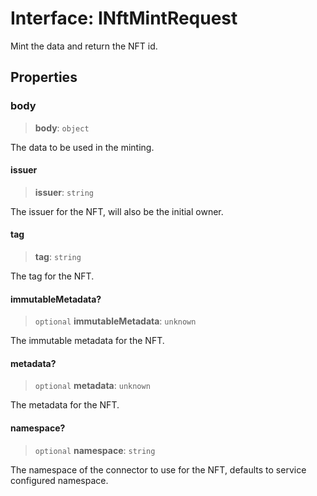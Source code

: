 # Interface: INftMintRequest

Mint the data and return the NFT id.

## Properties

### body

> **body**: `object`

The data to be used in the minting.

#### issuer

> **issuer**: `string`

The issuer for the NFT, will also be the initial owner.

#### tag

> **tag**: `string`

The tag for the NFT.

#### immutableMetadata?

> `optional` **immutableMetadata**: `unknown`

The immutable metadata for the NFT.

#### metadata?

> `optional` **metadata**: `unknown`

The metadata for the NFT.

#### namespace?

> `optional` **namespace**: `string`

The namespace of the connector to use for the NFT, defaults to service configured namespace.
